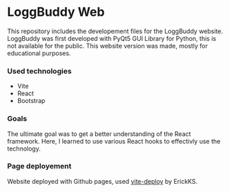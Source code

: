 # LoggBuddy Web

This repository includes the developement files for the LoggBuddy website.
LoggBuddy was first developed with PyQt5 GUI Library for Python, this is not available for the public.
This website version was made, mostly for educational purposes.

### Used technologies
- Vite
- React
- Bootstrap

### Goals
The ultimate goal was to get a better understanding of the React framework.
Here, I learned to use various React hooks to effectivly use the technology.

### Page deployement
Website deployed with Github pages, used [vite-deploy](https://github.com/ErickKS/vite-deploy) by ErickKS.
